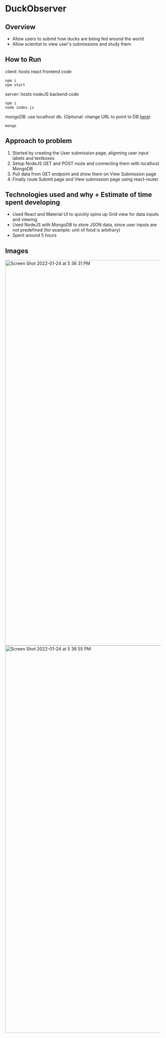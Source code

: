 # DuckObserver

## Overview
- Allow users to submit how ducks are being fed around the world
- Allow scientist to view user's submissions and study them

## How to Run
client: hosts react frontend code
``` 
npm i
npm start
```
server: hosts nodeJS backend code
```
npm i
node index.js
```
mongoDB: use localhost db. (Optional: change URL to point to DB [here](https://github.com/tnguyen10/DuckObserver/blob/main/server/index.js#L15))
```
mongo
```

## Approach to problem
1. Started by creating the User submission page, alignning user input labels and textboxes
2. Setup NodeJS GET and POST route and connecting them with localhost MongoDB
3. Pull data from GET endpoint and show them on View Submission page
4. Finally route Submit page and View submission page using react-router

## Technologies used and why + Estimate of time spent developing
- Used React and Material UI to quickly spins up Grid view for data inputs and viewing
- Used NodeJS with MongoDB to store JSON data, since user inputs are not predefined (for example: unit of food is arbitrary)
- Spent around 5 hours


## Images
<img width="1246" alt="Screen Shot 2022-01-24 at 5 36 31 PM" src="https://user-images.githubusercontent.com/35233304/150888967-638153ac-3b08-401e-af37-1528f1f5ddbc.png">
<img width="1252" alt="Screen Shot 2022-01-24 at 5 36 55 PM" src="https://user-images.githubusercontent.com/35233304/150888973-7e41fb66-3b36-43a4-8cd2-5583cdfb8c43.png">
